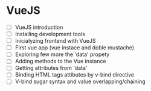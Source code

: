 # VueJS

- [ ] VueJS introduction
- [ ] Installing development tools
- [ ] Inicialyzing frontend with VueJS
- [ ] First vue app (vue instace and doble mustache)
- [ ] Exploring few more the 'data' propety
- [ ] Adding methods to the Vue instance
- [ ] Getting attributes from 'data'
- [ ] Binding HTML tags attibutes by v-bind directive
- [ ] V-bind sugar syntax and value overlapping/chaining
